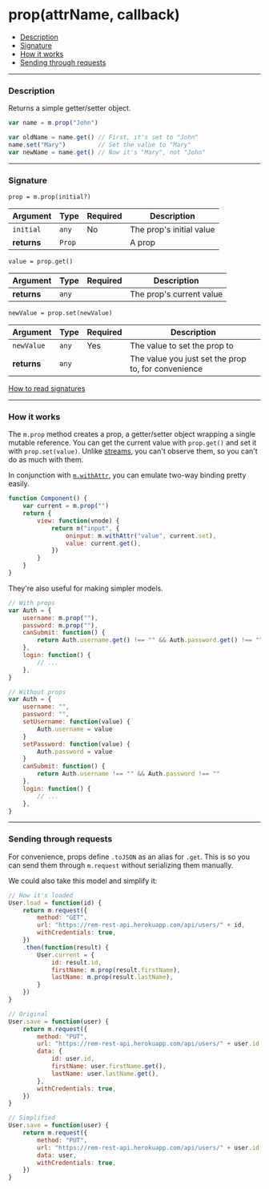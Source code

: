 <!--meta
A simple setter/getter that is not strongly coupled to MithrilJS
-->

# prop(attrName, callback)

- [Description](#description)
- [Signature](#signature)
- [How it works](#how-it-works)
- [Sending through requests](#sending-through-requests)

---

### Description

Returns a simple getter/setter object.

```javascript
var name = m.prop("John")

var oldName = name.get() // First, it's set to "John"
name.set("Mary") 		 // Set the value to "Mary"
var newName = name.get() // Now it's "Mary", not "John"
```

---

### Signature

`prop = m.prop(initial?)`

Argument    | Type   | Required | Description
----------- | ------ | -------- | ---
`initial`   | `any`  | No       | The prop's initial value
**returns** | `Prop` |          | A prop

`value = prop.get()`

Argument    | Type  | Required | Description
----------- | ----- | -------- | ---
**returns** | `any` |          | The prop's current value

`newValue = prop.set(newValue)`

Argument    | Type  | Required | Description
----------- | ----- | -------- | ---
`newValue`  | `any` | Yes      | The value to set the prop to
**returns** | `any` |          | The value you just set the prop to, for convenience

[How to read signatures](signatures.md)

---

### How it works

The `m.prop` method creates a prop, a getter/setter object wrapping a single mutable reference. You can get the current value with `prop.get()` and set it with `prop.set(value)`. Unlike [streams](stream.md), you can't observe them, so you can't do as much with them.

In conjunction with [`m.withAttr`](withAttr.md), you can emulate two-way binding pretty easily.

```javascript
function Component() {
	var current = m.prop("")
	return {
		view: function(vnode) {
			return m("input", {
				oninput: m.withAttr("value", current.set),
				value: current.get(),
			})
		}
	}
}
```

They're also useful for making simpler models.

```javascript
// With props
var Auth = {
	username: m.prop(""),
	password: m.prop(""),
	canSubmit: function() {
		return Auth.username.get() !== "" && Auth.password.get() !== ""
	},
	login: function() {
		// ...
	},
}

// Without props
var Auth = {
	username: "",
	password: "",
	setUsername: function(value) {
		Auth.username = value
	}
	setPassword: function(value) {
		Auth.password = value
	}
	canSubmit: function() {
		return Auth.username !== "" && Auth.password !== ""
	},
	login: function() {
		// ...
	},
}
```

---

### Sending through requests

For convenience, props define `.toJSON` as an alias for `.get`. This is so you can send them through `m.request` without serializing them manually.

We could also take this model and simplify it:

```javascript
// How it's loaded
User.load = function(id) {
	return m.request({
		method: "GET",
		url: "https://rem-rest-api.herokuapp.com/api/users/" + id,
		withCredentials: true,
	})
	.then(function(result) {
		User.current = {
			id: result.id,
			firstName: m.prop(result.firstName),
			lastName: m.prop(result.lastName),
		}
	})
}

// Original
User.save = function(user) {
	return m.request({
		method: "PUT",
		url: "https://rem-rest-api.herokuapp.com/api/users/" + user.id,
		data: {
			id: user.id,
			firstName: user.firstName.get(),
			lastName: user.lastName.get(),
		},
		withCredentials: true,
	})
}

// Simplified
User.save = function(user) {
	return m.request({
		method: "PUT",
		url: "https://rem-rest-api.herokuapp.com/api/users/" + user.id,
		data: user,
		withCredentials: true,
	})
}
```
